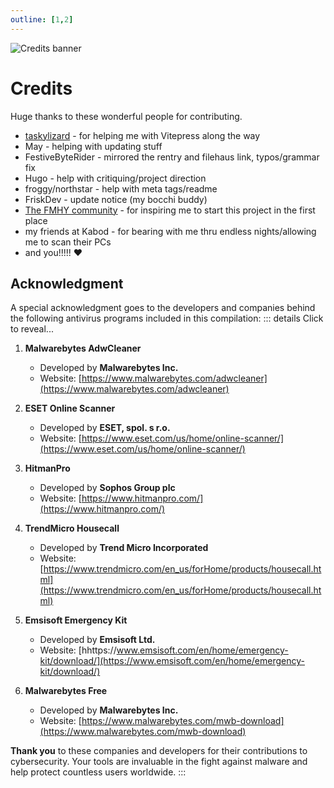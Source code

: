 ```yaml
---
outline: [1,2]
---
```

![Credits banner](/banner_credits.png)

# Credits

Huge thanks to these wonderful people for contributing.
- [taskylizard](https://github.com/taskylizard) - for helping me with Vitepress along the way
- May - helping with updating stuff
- FestiveByteRider - mirrored the rentry and filehaus link, typos/grammar fix
- Hugo - help with critiquing/project direction
- froggy/northstar - help with meta tags/readme
- FriskDev - update notice (my bocchi buddy)
- [The FMHY community](/fmhy.html) - for inspiring me to start this project in the first place
- my friends at Kabod - for bearing with me thru endless nights/allowing me to scan their PCs
- and you!!!!! ❤

## Acknowledgment
A special acknowledgment goes to the developers and companies behind the following antivirus programs included in this compilation:
::: details Click to reveal...
1. **Malwarebytes AdwCleaner**
   - Developed by **Malwarebytes Inc.**
   - Website: [https://www.malwarebytes.com/adwcleaner](https://www.malwarebytes.com/adwcleaner)

2. **ESET Online Scanner**
   - Developed by **ESET, spol. s r.o.**
   - Website: [https://www.eset.com/us/home/online-scanner/](https://www.eset.com/us/home/online-scanner/)

3. **HitmanPro**
   - Developed by **Sophos Group plc**
   - Website: [https://www.hitmanpro.com/](https://www.hitmanpro.com/)

4. **TrendMicro Housecall**
   - Developed by **Trend Micro Incorporated**
   - Website: [https://www.trendmicro.com/en_us/forHome/products/housecall.html](https://www.trendmicro.com/en_us/forHome/products/housecall.html)

5. **Emsisoft Emergency Kit**
   - Developed by **Emsisoft Ltd.**
   - Website: [hhttps://www.emsisoft.com/en/home/emergency-kit/download/](https://www.emsisoft.com/en/home/emergency-kit/download/)

6. **Malwarebytes Free**
   - Developed by **Malwarebytes Inc.**
   - Website: [https://www.malwarebytes.com/mwb-download](https://www.malwarebytes.com/mwb-download)

**Thank you** to these companies and developers for their contributions to cybersecurity. Your tools are invaluable in the fight against malware and help protect countless users worldwide.
:::